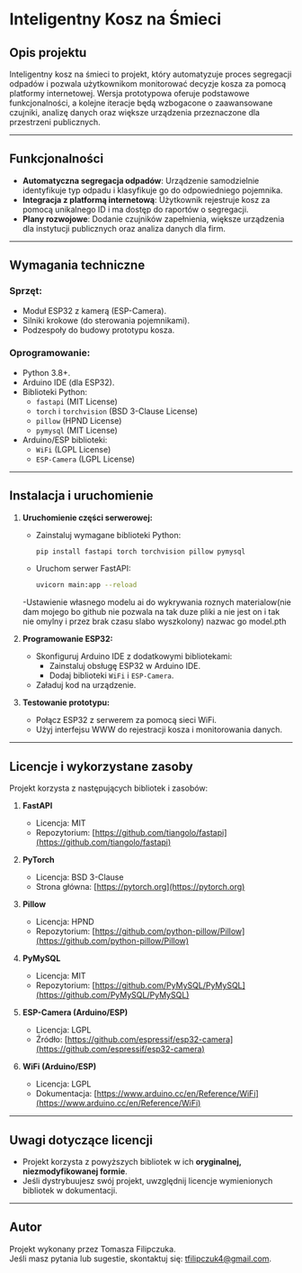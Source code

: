 # Inteligentny Kosz na Śmieci

## Opis projektu
Inteligentny kosz na śmieci to projekt, który automatyzuje proces segregacji odpadów i pozwala użytkownikom monitorować decyzje kosza za pomocą platformy internetowej. Wersja prototypowa oferuje podstawowe funkcjonalności, a kolejne iteracje będą wzbogacone o zaawansowane czujniki, analizę danych oraz większe urządzenia przeznaczone dla przestrzeni publicznych.

---

## Funkcjonalności
- **Automatyczna segregacja odpadów**: Urządzenie samodzielnie identyfikuje typ odpadu i klasyfikuje go do odpowiedniego pojemnika.
- **Integracja z platformą internetową**: Użytkownik rejestruje kosz za pomocą unikalnego ID i ma dostęp do raportów o segregacji.
- **Plany rozwojowe**: Dodanie czujników zapełnienia, większe urządzenia dla instytucji publicznych oraz analiza danych dla firm.

---

## Wymagania techniczne
### Sprzęt:
- Moduł ESP32 z kamerą (ESP-Camera).
- Silniki krokowe (do sterowania pojemnikami).
- Podzespoły do budowy prototypu kosza.

### Oprogramowanie:
- Python 3.8+.
- Arduino IDE (dla ESP32).
- Biblioteki Python:
  - `fastapi` (MIT License)
  - `torch` i `torchvision` (BSD 3-Clause License)
  - `pillow` (HPND License)
  - `pymysql` (MIT License)
- Arduino/ESP biblioteki:
  - `WiFi` (LGPL License)
  - `ESP-Camera` (LGPL License)

---

## Instalacja i uruchomienie
1. **Uruchomienie części serwerowej:**
   - Zainstaluj wymagane biblioteki Python:
     ```bash
     pip install fastapi torch torchvision pillow pymysql
     ```
   - Uruchom serwer FastAPI:
     ```bash
     uvicorn main:app --reload
     ```
   -Ustawienie własnego modelu ai do wykrywania roznych materialow(nie dam mojego bo github nie pozwala na tak duze pliki a nie jest on i tak nie omylny i przez brak czasu slabo wyszkolony) nazwac go model.pth

2. **Programowanie ESP32:**
   - Skonfiguruj Arduino IDE z dodatkowymi bibliotekami:
     - Zainstaluj obsługę ESP32 w Arduino IDE.
     - Dodaj biblioteki `WiFi` i `ESP-Camera`.
   - Załaduj kod na urządzenie.

3. **Testowanie prototypu:**
   - Połącz ESP32 z serwerem za pomocą sieci WiFi.
   - Użyj interfejsu WWW do rejestracji kosza i monitorowania danych.

---

## Licencje i wykorzystane zasoby
Projekt korzysta z następujących bibliotek i zasobów:

1. **FastAPI**
   - Licencja: MIT
   - Repozytorium: [https://github.com/tiangolo/fastapi](https://github.com/tiangolo/fastapi)

2. **PyTorch**
   - Licencja: BSD 3-Clause
   - Strona główna: [https://pytorch.org](https://pytorch.org)

3. **Pillow**
   - Licencja: HPND
   - Repozytorium: [https://github.com/python-pillow/Pillow](https://github.com/python-pillow/Pillow)

4. **PyMySQL**
   - Licencja: MIT
   - Repozytorium: [https://github.com/PyMySQL/PyMySQL](https://github.com/PyMySQL/PyMySQL)

5. **ESP-Camera (Arduino/ESP)**
   - Licencja: LGPL
   - Źródło: [https://github.com/espressif/esp32-camera](https://github.com/espressif/esp32-camera)

6. **WiFi (Arduino/ESP)**
   - Licencja: LGPL
   - Dokumentacja: [https://www.arduino.cc/en/Reference/WiFi](https://www.arduino.cc/en/Reference/WiFi)

---

## Uwagi dotyczące licencji
- Projekt korzysta z powyższych bibliotek w ich **oryginalnej, niezmodyfikowanej formie**.  
- Jeśli dystrybuujesz swój projekt, uwzględnij licencje wymienionych bibliotek w dokumentacji.

---

## Autor
Projekt wykonany przez Tomasza Filipczuka.  
Jeśli masz pytania lub sugestie, skontaktuj się: tfilipczuk4@gmail.com.

